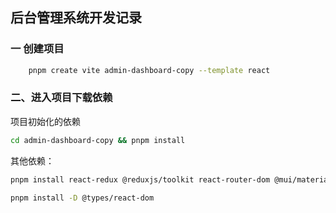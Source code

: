 ## 后台管理系统开发记录

### 一 创建项目

```bash
	pnpm create vite admin-dashboard-copy --template react
```

### 二、进入项目下载依赖

项目初始化的依赖

```bash
cd admin-dashboard-copy && pnpm install
```

其他依赖：

```bash
pnpm install react-redux @reduxjs/toolkit react-router-dom @mui/material @emotion/react @emotion/styled @mui/icons-material @mui/x-data-grid

pnpm install -D @types/react-dom

```
